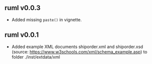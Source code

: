## ruml v0.0.3

- Added missing `paste()` in vignette.

## ruml v0.0.1

- Added example XML documents shiporder.xml and shiporder.xsd (source:
https://www.w3schools.com/xml/schema_example.asp) to folder ./inst/extdata/xml
